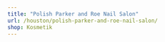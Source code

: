 ```yaml
---
title: "Polish Parker and Roe Nail Salon"
url: /houston/polish-parker-and-roe-nail-salon/
shop: Kosmetik
---
```

